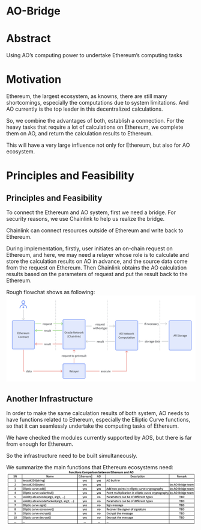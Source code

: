 # AO-Bridge

# Abstract
Using AO’s computing power to undertake Ethereum’s computing tasks

# Motivation
Ethereum, the largest ecosystem, as knowns, there are still many shortcomings, especially the computations due to system limitations. And AO currently is the top leader in this decentralized calculations.

So, we combine the advantages of both, establish a connection. For the heavy tasks that require a lot of calculations on Ethereum, we complete them on AO, and return the calculation results to Ethereum.

This will have a very large influence not only for Ethereum, but also for AO ecosystem.

# Principles and Feasibility
## Principles and Feasibility
To connect the Ethereum and AO system, first we need a bridge. For security reasons, we use Chainlink to help us realize the bridge.

Chainlink can connect resources outside of Ethereum and write back to Ethereum. 

During implementation, firstly, user initiates an on-chain request on Ethereum, and here, we may need a relayer whose role is to calculate and store the calculation results on AO in advance, and the source data come from the request on Ethereum. Then Chainlink obtains the AO calculation results based on the parameters of request and put the result back to the Ethereum.

Rough flowchat shows as following:
![Picture](./FlowChart.png)

## Another Infrastructure
In order to make the same calculation results of both system, AO needs to have functions related to Ethereum, especially the Elliptic Curve functions, so that it can seamlessly undertake the computing tasks of Ethereum.

We have checked the modules currently supported by AOS, but there is far from enough for Ethereum.

So the infrastructure need to be built simultaneously.

We summarize the main functions that Ethereum ecosystems need:
![Picture](./Functions-comparison.png)

